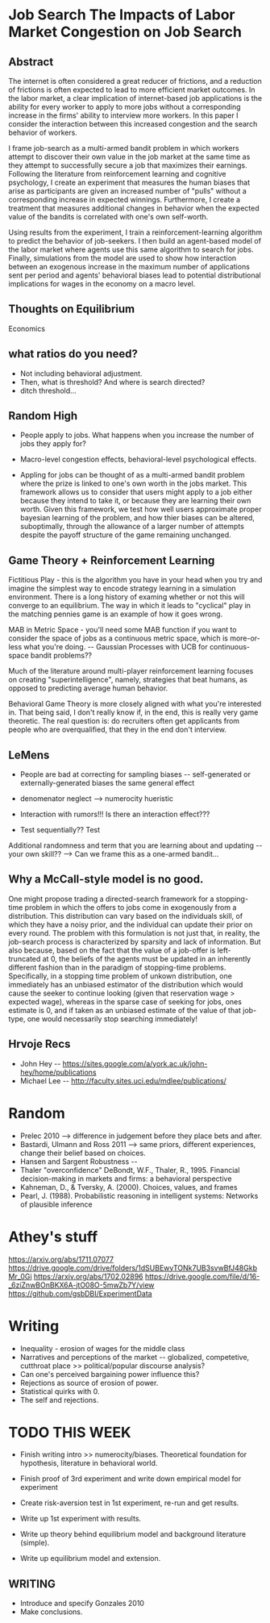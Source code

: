 # Job Search The Impacts of Labor Market Congestion on Job Search

## Abstract

The internet is often considered a great reducer of frictions, and a reduction of frictions is often expected to lead to more efficient market outcomes. In the labor market, a clear implication of internet-based job applications is the ability for every worker to apply to more jobs without a corresponding increase in the firms' ability to interview more workers. In this paper I consider the interaction between this increased congestion and the search behavior of workers.

I frame job-search as a multi-armed bandit problem in which workers attempt to discover their own value in the job market at the same time as they attempt to successfully secure a job that maximizes their earnings. Following the literature from reinforcement learning and cognitive psychology, I create an experiment that measures the human biases that arise as participants are given an increased number of "pulls" without a corresponding increase in expected winnings. Furthermore, I create a treatment that measures additional changes in behavior when the expected value of the bandits is correlated with one's own self-worth.

Using results from the experiment, I train a reinforcement-learning algorithm to predict the behavior of job-seekers. I then build an agent-based model of the labor market where agents use this same algorithm to search for jobs. Finally, simulations from the model are used to show how interaction between an exogenous increase in the maximum number of applications sent per period and agents' behavioral biases lead to potential distributional implications for wages in the economy on a macro level.

## Thoughts on Equilibrium

Economics

## what ratios do you need?

* Not including behavioral adjustment.
* Then, what is threshold? And where is search directed?
* ditch threshold...


## Random High

* People apply to jobs. What happens when you increase the number of jobs they apply for?

* Macro-level congestion effects, behavioral-level psychological effects.

* Appling for jobs can be thought of as a multi-armed bandit problem where the prize is linked to one's own worth in the jobs market. This framework allows us to consider that users might apply to a job either because they intend to take it, or because they are learning their own worth. Given this framework, we test how well users approximate proper bayesian learning of the problem, and how thier biases can be altered, suboptimally, through the allowance of a larger number of attempts despite the payoff structure of the game remaining unchanged.

## Game Theory + Reinforcement Learning

Fictitious Play - this is the algorithm you have in your head when you try and imagine the simplest way to encode strategy learning in a simulation environment. There is a long history of examing whether or not this will converge to an equilibrium. The way in which it leads to "cyclical" play in the matching pennies game is an example of how it goes wrong.

MAB in Metric Space - you'll need some MAB function if you want to consider the space of jobs as a continuous metric space, which is more-or-less what you're doing. -- Gaussian Processes with UCB for continuous-space bandit problems??

Much of the literature around multi-player reinforcement learning focuses on creating "superintelligence", namely, strategies that beat humans, as opposed to predicting average human behavior.

Behavioral Game Theory is more closely aligned with what you're interested in. That being said, I don't really know if, in the end, this is really very game theoretic. The real question is: do recruiters often get applicants from people who are overqualified, that they in the end don't interview.


## LeMens

* People are bad at correcting for sampling biases -- self-generated or externally-generated biases the same general effect

* denomenator neglect --> numerocity hueristic

* Interaction with rumors!!! Is there an interaction effect???

* Test sequentially?? Test

Additional randomness and term that you are learning about and updating -- your own skill?? --> Can we frame this as a one-armed bandit...

## Why a McCall-style model is no good.

One might propose trading a directed-search framework for a stopping-time problem in which the offers to jobs come in exogenously from a distribution. This distribution can vary based on the individuals skill, of which they have a noisy prior, and the individual can update their prior on every round. The problem with this formulation is not just that, in reality, the job-search process is characterized by sparsity and lack of information. But also because, based on the fact that the value of a job-offer is left-truncated at 0, the beliefs of the agents must be updated in an inherently different fashion than in the paradigm of stopping-time problems. Specifically, in a stopping time problem of unkown distribution, one immediately has an unbiased estimator of the distribution which would cause the seeker to continue looking (given that reservation wage > expected wage), whereas in the sparse case of seeking for jobs, ones estimate is 0, and if taken as an unbiased estimate of the value of that job-type, one would necessarily stop searching immediately!

## Hrvoje Recs

* John Hey -- https://sites.google.com/a/york.ac.uk/john-hey/home/publications
* Michael Lee -- http://faculty.sites.uci.edu/mdlee/publications/

# Random

* Prelec 2010 --> difference in judgement before they place bets and after.
* Bastardi, Ulmann and Ross 2011 --> same priors, different experiences, change their belief based on choices.
* Hansen and Sargent Robustness --
* Thaler "overconfidence" DeBondt, W.F., Thaler, R., 1995. Financial decision-making in markets and firms: a behavioral perspective
* Kahneman, D., & Tversky, A. (2000). Choices, values, and frames
* Pearl, J. (1988). Probabilistic reasoning in intelligent systems: Networks of plausible inference

# Athey's stuff
https://arxiv.org/abs/1711.07077
https://drive.google.com/drive/folders/1dSUBEwyTONk7UB3svwBfJ48GkbMr_0Gi
https://arxiv.org/abs/1702.02896
https://drive.google.com/file/d/16-_6ziZnwBOnBKX6A-jtO08O-5mwZb7Y/view
https://github.com/gsbDBI/ExperimentData

# Writing

* Inequality - erosion of wages for the middle class
* Narratives and perceptions of the market -- globalized, competetive, cutthroat place >> political/popular discourse analysis?
* Can one's perceived bargaining power influence this?
* Rejections as source of erosion of power.
* Statistical quirks with 0.
* The self and rejections.



# TODO THIS WEEK

* Finish writing intro >> numerocity/biases. Theoretical foundation for hypothesis, literature in behavioral world.

* Finish proof of 3rd experiment and write down empirical model for experiment

* Create risk-aversion test in 1st experiment, re-run and get results.

* Write up 1st experiment with results.

* Write up theory behind equilibrium model and background literature (simple).

* Write up equilibrium model and extension.


## WRITING

* Introduce and specify Gonzales 2010
* Make conclusions.
